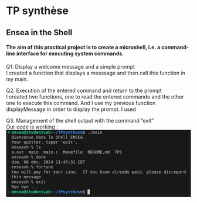 # TP synthèse
## Ensea in the Shell
#### The aim of this practical project is to create a microshell, i.e. a command-line interface for executing system commands.


Q1. Display a welcome message and a simple prompt  
I created a function that displays a messsage and then call this function in my main.

Q2. Execution of the entered command and return to the prompt  
I created two functions, one to read the entered commande and the other one to execute this command. And I use my previous function displayMessage in order to display the prompt. I used 

Q3. Management of the shell output with the command ”exit”  
Our code is working :  
![Microshell](microshell.PNG)
